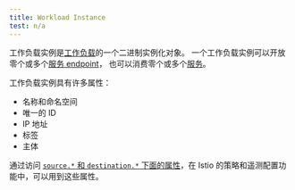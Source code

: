```yaml
---
title: Workload Instance
test: n/a
---
```


工作负载实例是[工作负载](/zh/docs/reference/glossary/#workload)的一个二进制实例化对象。
一个工作负载实例可以开放零个或多个[服务 endpoint](/zh/docs/reference/glossary/#service-endpoint)，
也可以消费零个或多个[服务](/zh/docs/reference/glossary/#service)。

工作负载实例具有许多属性：

- 名称和命名空间
- 唯一的 ID
- IP 地址
- 标签
- 主体

通过访问 [`source.*` 和 `destination.*` 下面的属性](/zh/docs/reference/config/policy-and-telemetry/attribute-vocabulary/)，在 Istio 的策略和遥测配置功能中，可以用到这些属性。
